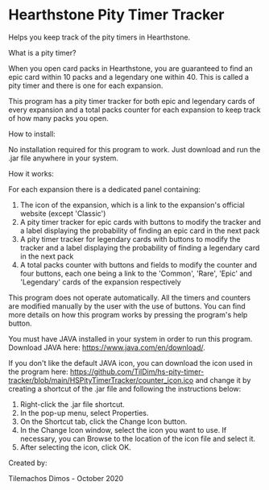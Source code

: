 # Hearthstone Pity Timer Tracker
Helps you keep track of the pity timers in Hearthstone.

What is a pity timer?

When you open card packs in Hearthstone, you are guaranteed to find an epic card within 10 packs and a legendary one within 40. This is called a pity timer and there is one for each expansion.

This program has a pity timer tracker for both epic and legendary cards of every expansion and a total packs counter for each expansion to keep track of how many packs you open.

How to install:

No installation required for this program to work. Just download and run the .jar file anywhere in your system.

How it works:

For each expansion there is a dedicated panel containing:
1) The icon of the expansion, which is a link to the expansion's official website (except 'Classic')
2) A pity timer tracker for epic cards with buttons to modify the tracker and a label displaying the probability of finding an epic card in the next pack
3) A pity timer tracker for legendary cards with buttons to modify the tracker and a label displaying the probability of finding a legendary card in the next pack
4) A total packs counter with buttons and fields to modify the counter and four buttons, each one being a link to the 'Common', 'Rare', 'Epic' and 'Legendary' cards 
   of the expansion respectively

This program does not operate automatically. All the timers and counters are modified manually by the user with the use of buttons.
You can find more details on how this program works by pressing the program's help button.

You must have JAVA installed in your system in order to run this program. Download JAVA here: https://www.java.com/en/download/.

If you don't like the default JAVA icon, you can download the icon used in the program here: https://github.com/TilDim/hs-pity-timer-tracker/blob/main/HSPityTimerTracker/counter_icon.ico and change it by creating a shortcut of the .jar file and following the instructions below:
1) Right-click the .jar file shortcut.
2) In the pop-up menu, select Properties.
3) On the Shortcut tab, click the Change Icon button.
4) In the Change Icon window, select the icon you want to use. If necessary, you can Browse to the location of the icon file and select it.
5) After selecting the icon, click OK.

Created by:

Tilemachos Dimos  -  October 2020
